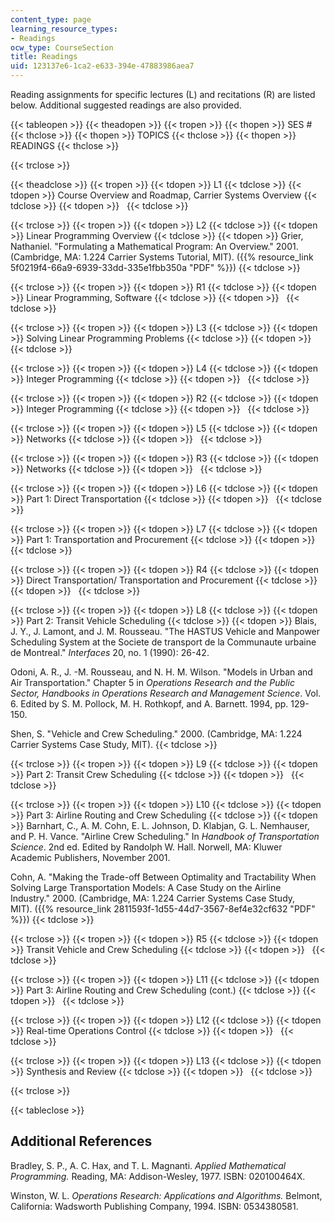 ```yaml
---
content_type: page
learning_resource_types:
- Readings
ocw_type: CourseSection
title: Readings
uid: 123137e6-1ca2-e633-394e-47883986aea7
---
```


Reading assignments for specific lectures (L) and recitations (R) are listed below. Additional suggested readings are also provided.

{{< tableopen >}}
{{< theadopen >}}
{{< tropen >}}
{{< thopen >}}
SES #
{{< thclose >}}
{{< thopen >}}
TOPICS
{{< thclose >}}
{{< thopen >}}
READINGS
{{< thclose >}}

{{< trclose >}}

{{< theadclose >}}
{{< tropen >}}
{{< tdopen >}}
L1
{{< tdclose >}}
{{< tdopen >}}
Course Overview and Roadmap, Carrier Systems Overview
{{< tdclose >}}
{{< tdopen >}}
 
{{< tdclose >}}

{{< trclose >}}
{{< tropen >}}
{{< tdopen >}}
L2
{{< tdclose >}}
{{< tdopen >}}
Linear Programming Overview
{{< tdclose >}}
{{< tdopen >}}
Grier, Nathaniel. "Formulating a Mathematical Program: An Overview." 2001. (Cambridge, MA: 1.224 Carrier Systems Tutorial, MIT). ({{% resource_link 5f0219f4-66a9-6939-33dd-335e1fbb350a "PDF" %}})
{{< tdclose >}}

{{< trclose >}}
{{< tropen >}}
{{< tdopen >}}
R1
{{< tdclose >}}
{{< tdopen >}}
Linear Programming, Software
{{< tdclose >}}
{{< tdopen >}}
 
{{< tdclose >}}

{{< trclose >}}
{{< tropen >}}
{{< tdopen >}}
L3
{{< tdclose >}}
{{< tdopen >}}
Solving Linear Programming Problems
{{< tdclose >}}
{{< tdopen >}}
 
{{< tdclose >}}

{{< trclose >}}
{{< tropen >}}
{{< tdopen >}}
L4
{{< tdclose >}}
{{< tdopen >}}
Integer Programming
{{< tdclose >}}
{{< tdopen >}}
 
{{< tdclose >}}

{{< trclose >}}
{{< tropen >}}
{{< tdopen >}}
R2
{{< tdclose >}}
{{< tdopen >}}
Integer Programming
{{< tdclose >}}
{{< tdopen >}}
 
{{< tdclose >}}

{{< trclose >}}
{{< tropen >}}
{{< tdopen >}}
L5
{{< tdclose >}}
{{< tdopen >}}
Networks
{{< tdclose >}}
{{< tdopen >}}
 
{{< tdclose >}}

{{< trclose >}}
{{< tropen >}}
{{< tdopen >}}
R3
{{< tdclose >}}
{{< tdopen >}}
Networks
{{< tdclose >}}
{{< tdopen >}}
 
{{< tdclose >}}

{{< trclose >}}
{{< tropen >}}
{{< tdopen >}}
L6
{{< tdclose >}}
{{< tdopen >}}
Part 1: Direct Transportation
{{< tdclose >}}
{{< tdopen >}}
 
{{< tdclose >}}

{{< trclose >}}
{{< tropen >}}
{{< tdopen >}}
L7
{{< tdclose >}}
{{< tdopen >}}
Part 1: Transportation and Procurement
{{< tdclose >}}
{{< tdopen >}}
 
{{< tdclose >}}

{{< trclose >}}
{{< tropen >}}
{{< tdopen >}}
R4
{{< tdclose >}}
{{< tdopen >}}
Direct Transportation/ Transportation and Procurement
{{< tdclose >}}
{{< tdopen >}}
 
{{< tdclose >}}

{{< trclose >}}
{{< tropen >}}
{{< tdopen >}}
L8
{{< tdclose >}}
{{< tdopen >}}
Part 2: Transit Vehicle Scheduling
{{< tdclose >}}
{{< tdopen >}}
Blais, J. Y., J. Lamont, and J. M. Rousseau. "The HASTUS Vehicle and Manpower Scheduling System at the Societe de transport de la Communaute urbaine de Montreal." _Interfaces_ 20, no. 1 (1990): 26-42.  
  
Odoni, A. R., J. -M. Rousseau, and N. H. M. Wilson. "Models in Urban and Air Transportation." Chapter 5 in _Operations Research and the Public Sector, Handbooks in Operations Research and Management Science_. Vol. 6. Edited by S. M. Pollock, M. H. Rothkopf, and A. Barnett. 1994, pp. 129-150.  
  
Shen, S. "Vehicle and Crew Scheduling." 2000. (Cambridge, MA: 1.224 Carrier Systems Case Study, MIT).
{{< tdclose >}}

{{< trclose >}}
{{< tropen >}}
{{< tdopen >}}
L9
{{< tdclose >}}
{{< tdopen >}}
Part 2: Transit Crew Scheduling
{{< tdclose >}}
{{< tdopen >}}
 
{{< tdclose >}}

{{< trclose >}}
{{< tropen >}}
{{< tdopen >}}
L10
{{< tdclose >}}
{{< tdopen >}}
Part 3: Airline Routing and Crew Scheduling
{{< tdclose >}}
{{< tdopen >}}
Barnhart, C., A. M. Cohn, E. L. Johnson, D. Klabjan, G. L. Nemhauser, and P. H. Vance. "Airline Crew Scheduling." In _Handbook of Transportation Science_. 2nd ed. Edited by Randolph W. Hall. Norwell, MA: Kluwer Academic Publishers, November 2001.  
  
Cohn, A. "Making the Trade-off Between Optimality and Tractability When Solving Large Transportation Models: A Case Study on the Airline Industry." 2000. (Cambridge, MA: 1.224 Carrier Systems Case Study, MIT). ({{% resource_link 2811593f-1d55-44d7-3567-8ef4e32cf632 "PDF" %}})
{{< tdclose >}}

{{< trclose >}}
{{< tropen >}}
{{< tdopen >}}
R5
{{< tdclose >}}
{{< tdopen >}}
Transit Vehicle and Crew Scheduling
{{< tdclose >}}
{{< tdopen >}}
 
{{< tdclose >}}

{{< trclose >}}
{{< tropen >}}
{{< tdopen >}}
L11
{{< tdclose >}}
{{< tdopen >}}
Part 3: Airline Routing and Crew Scheduling (cont.)
{{< tdclose >}}
{{< tdopen >}}
 
{{< tdclose >}}

{{< trclose >}}
{{< tropen >}}
{{< tdopen >}}
L12
{{< tdclose >}}
{{< tdopen >}}
Real-time Operations Control
{{< tdclose >}}
{{< tdopen >}}
 
{{< tdclose >}}

{{< trclose >}}
{{< tropen >}}
{{< tdopen >}}
L13
{{< tdclose >}}
{{< tdopen >}}
Synthesis and Review
{{< tdclose >}}
{{< tdopen >}}
 
{{< tdclose >}}

{{< trclose >}}

{{< tableclose >}}

Additional References
---------------------

Bradley, S. P., A. C. Hax, and T. L. Magnanti. _Applied Mathematical Programming._ Reading, MA: Addison-Wesley, 1977. ISBN: 020100464X.

Winston, W. L. _Operations Research: Applications and Algorithms._ Belmont, California: Wadsworth Publishing Company, 1994. ISBN: 0534380581.